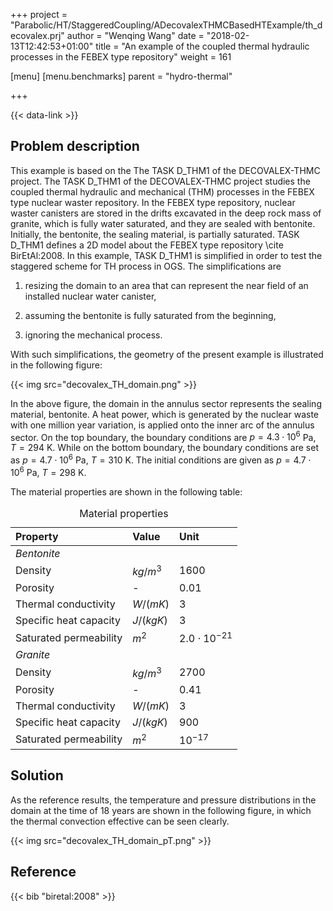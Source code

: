 +++
project = "Parabolic/HT/StaggeredCoupling/ADecovalexTHMCBasedHTExample/th_decovalex.prj"
author = "Wenqing Wang"
date = "2018-02-13T12:42:53+01:00"
title = "An example of the coupled thermal hydraulic processes in the FEBEX type repository"
weight = 161

[menu]
  [menu.benchmarks]
    parent = "hydro-thermal"

+++

{{< data-link >}}

## Problem description

This example is based on the The TASK D_THM1 of the DECOVALEX-THMC project.
The TASK D_THM1 of the DECOVALEX-THMC project studies the coupled thermal hydraulic
 and mechanical (THM) processes in the FEBEX type nuclear waster repository.
 In the FEBEX type repository, nuclear waster canisters are stored in the
 drifts excavated in the deep rock mass of granite, which is fully water
 saturated, and they are sealed with bentonite. Initially, the bentonite,
 the sealing material, is partially saturated. TASK D_THM1 defines a 2D model
 about the FEBEX type repository \cite BirEtAl:2008. In this example,
 TASK D_THM1 is simplified in order to test the staggered scheme for TH process
 in OGS. The simplifications are
<ol>
<li><p>resizing the domain to an area that can represent the near field of an
 installed nuclear water canister,</p></li>
<li><p>assuming the bentonite is fully saturated from the beginning,</p></li>
<li><p>ignoring the mechanical process.</p></li>
</ol>
<p>With such simplifications, the geometry of the present example is illustrated
 in the following figure:</p>
{{< img src="decovalex_TH_domain.png" >}}
<p>In the above figure, the domain in the annulus sector represents the sealing
 material, bentonite. A heat power, which is generated by the nuclear waste with
 one million year variation, is applied onto the inner arc of the annulus
 sector. On the top boundary, the boundary conditions are
 <span class="math inline"><em>p</em> = 4.3 ⋅ 10<sup>6</sup></span> Pa,
 <span class="math inline"><em>T</em> = 294</span> K.
 While on the bottom boundary, the boundary conditions are set as
 <span class="math inline"><em>p</em> = 4.7 ⋅ 10<sup>6</sup></span> Pa,
 <span class="math inline"><em>T</em> = 310</span> K.
 The initial conditions are given as
 <span class="math inline"><em>p</em> = 4.7 ⋅ 10<sup>6</sup></span> Pa,
 <span class="math inline"><em>T</em> = 298</span> K.</p>
<p>The material properties are shown in the following table:</p>
<table>
<caption>Material properties</caption>
<thead>
<tr class="header">
<th align="left">Property</th>
<th align="left">Value</th>
<th align="left">Unit</th>
</tr>
</thead>
<tbody>
<tr class="odd">
<td align="left"><em>Bentonite</em></td>
<td align="left"></td>
<td align="left"></td>
</tr>
<tr class="even">
<td align="left">Density</td>
<td align="left"><span class="math inline"><em>k</em><em>g</em>/<em>m</em><sup>3</sup></span></td>
<td align="left">1600</td>
</tr>
<tr class="odd">
<td align="left">Porosity</td>
<td align="left">-</td>
<td align="left">0.01</td>
</tr>
<tr class="even">
<td align="left">Thermal conductivity</td>
<td align="left"><span class="math inline"><em>W</em>/(<em>m</em><em>K</em>)</span></td>
<td align="left">3</td>
</tr>
<tr class="odd">
<td align="left">Specific heat capacity</td>
<td align="left"><span class="math inline"><em>J</em>/(<em>k</em><em>g</em><em>K</em>)</span></td>
<td align="left">3</td>
</tr>
<tr class="even">
<td align="left">Saturated permeability</td>
<td align="left"><span class="math inline"><em>m</em><sup>2</sup></span></td>
<td align="left"><span class="math inline">2.0 ⋅ 10<sup>−21</sup></span></td>
</tr>
<tr class="odd">
<td align="left"><em>Granite</em></td>
<td align="left"></td>
<td align="left"></td>
</tr>
<tr class="even">
<td align="left">Density</td>
<td align="left"><span class="math inline"><em>k</em><em>g</em>/<em>m</em><sup>3</sup></span></td>
<td align="left">2700</td>
</tr>
<tr class="odd">
<td align="left">Porosity</td>
<td align="left">-</td>
<td align="left">0.41</td>
</tr>
<tr class="even">
<td align="left">Thermal conductivity</td>
<td align="left"><span class="math inline"><em>W</em>/(<em>m</em><em>K</em>)</span></td>
<td align="left">3</td>
</tr>
<tr class="odd">
<td align="left">Specific heat capacity</td>
<td align="left"><span class="math inline"><em>J</em>/(<em>k</em><em>g</em><em>K</em>)</span></td>
<td align="left">900</td>
</tr>
<tr class="even">
<td align="left">Saturated permeability</td>
<td align="left"><span class="math inline"><em>m</em><sup>2</sup></span></td>
<td align="left"><span class="math inline">10<sup>−17</sup></span></td>
</tr>
</tbody>
</table>

## Solution

<p>As the reference results, the temperature and pressure distributions in the
 domain at the time of 18 years are shown in the following figure, in which the
 thermal convection effective can be seen clearly.</p>

{{< img src="decovalex_TH_domain_pT.png" >}}

## Reference

{{< bib "biretal:2008" >}}
